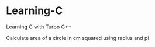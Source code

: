 # Learning-C
Learning C with Turbo C++


Calculate area of a circle in cm squared using radius and pi
